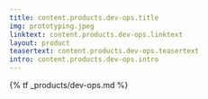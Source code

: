 ```yaml
---
title: content.products.dev-ops.title
img: prototyping.jpeg
linktext: content.products.dev-ops.linktext
layout: product
teasertext: content.products.dev-ops.teasertext
intro: content.products.dev-ops.intro
---
```

    
{% tf _products/dev-ops.md %}